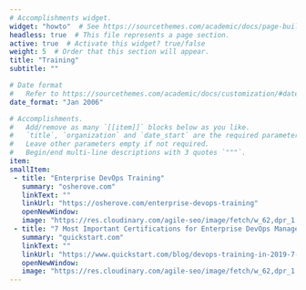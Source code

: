 ```yaml
---
# Accomplishments widget.
widget: "howto"  # See https://sourcethemes.com/academic/docs/page-builder/
headless: true  # This file represents a page section.
active: true  # Activate this widget? true/false
weight: 5  # Order that this section will appear.
title: "Training"
subtitle: ""

# Date format
#   Refer to https://sourcethemes.com/academic/docs/customization/#date-format
date_format: "Jan 2006"

# Accomplishments.
#   Add/remove as many `[[item]]` blocks below as you like.
#   `title`, `organization` and `date_start` are the required parameters.
#   Leave other parameters empty if not required.
#   Begin/end multi-line descriptions with 3 quotes `"""`.
item:
smallItem: 
 - title: "Enterprise DevOps Training"
   summary: "osherove.com"
   linkText: ""
   linkUrl: "https://osherove.com/enterprise-devops-training"
   openNewWindow: 
   image: "https://res.cloudinary.com/agile-seo/image/fetch/w_62,dpr_1.0,d_blank_am8gzx.png/https%3A%2F%2Flogo.clearbit.com%2Fosherove.com%3Fsize%3D250" 
 - title: "7 Most Important Certifications for Enterprise DevOps Managers"
   summary: "quickstart.com"
   linkText: ""
   linkUrl: "https://www.quickstart.com/blog/devops-training-in-2019-7-most-important-certification-for-enterprise-devops-managers/"
   openNewWindow: 
   image: "https://res.cloudinary.com/agile-seo/image/fetch/w_62,dpr_1.0,d_blank_am8gzx.png/https%3A%2F%2Flogo.clearbit.com%2Fquickstart.com%3Fsize%3D250" 
---
```


